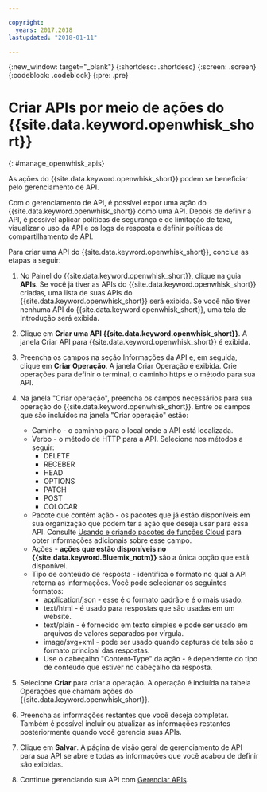 ```yaml
---

copyright:
  years: 2017,2018
lastupdated: "2018-01-11"

---
```



{:new_window: target="_blank"}
{:shortdesc: .shortdesc}
{:screen: .screen}
{:codeblock: .codeblock}
{:pre: .pre}

# Criar APIs por meio de ações do {{site.data.keyword.openwhisk_short}}
{: #manage_openwhisk_apis}

As ações do {{site.data.keyword.openwhisk_short}} podem se beneficiar pelo gerenciamento de API.

Com o gerenciamento de API, é possível expor uma ação do {{site.data.keyword.openwhisk_short}} como uma API. Depois de definir a API, é possível aplicar políticas de segurança e de limitação de taxa, visualizar o uso da API e os logs de resposta e definir políticas de compartilhamento de API.  

Para criar uma API do {{site.data.keyword.openwhisk_short}}, conclua as etapas a seguir:

1. No Painel do {{site.data.keyword.openwhisk_short}}, clique na guia **APIs**. Se você já tiver as APIs do {{site.data.keyword.openwhisk_short}} criadas, uma lista de suas APIs do {{site.data.keyword.openwhisk_short}} será exibida. Se você não tiver nenhuma API do {{site.data.keyword.openwhisk_short}}, uma tela de Introdução será exibida. 
2. Clique em **Criar uma API {{site.data.keyword.openwhisk_short}}**. A janela Criar API para {{site.data.keyword.openwhisk_short}} é exibida. 
3. Preencha os campos na seção Informações da API e, em seguida, clique em **Criar Operação**. A janela Criar Operação é exibida. Crie operações para definir o terminal, o caminho https e o método para sua API.
4. Na janela "Criar operação", preencha os campos necessários para sua operação do {{site.data.keyword.openwhisk_short}}. Entre os campos que são incluídos na janela "Criar operação" estão:

    * Caminho - o caminho para o local onde a API está localizada. 
    * Verbo - o método de HTTP para a API. Selecione nos métodos a seguir:
	    * DELETE
		* RECEBER
		* HEAD
		* OPTIONS
		* PATCH
		* POST
		* COLOCAR
	* Pacote que contém ação - os pacotes que já estão disponíveis em sua organização que podem ter a ação que deseja usar para essa API. Consulte [Usando e criando pacotes de funções Cloud](../openwhisk/openwhisk_packages.html) para obter informações adicionais sobre esse campo.
	* Ações - **ações que estão disponíveis no {{site.data.keyword.Bluemix_notm}}** são a única opção que está disponível.
	* Tipo de conteúdo de resposta - identifica o formato no qual a API retorna as informações. Você pode selecionar os seguintes formatos:
	    * application/json - esse é o formato padrão e é o mais usado.
		* text/html - é usado para respostas que são usadas em um website.
		* text/plain - é fornecido em texto simples e pode ser usado em arquivos de valores separados por vírgula.
		* image/svg+xml - pode ser usado quando capturas de tela são o formato principal das respostas.
		* Use o cabeçalho "Content-Type" da ação - é dependente do tipo de conteúdo que estiver no cabeçalho da resposta. 
	
5. Selecione **Criar** para criar a operação. A operação é incluída na tabela Operações que chamam ações do {{site.data.keyword.openwhisk_short}}.
5. Preencha as informações restantes que você deseja completar. Também é possível incluir ou atualizar as informações restantes posteriormente quando você gerencia suas APIs.
6. Clique em **Salvar**. A página de visão geral de gerenciamento de API para sua API se abre e todas as informações que você acabou de definir são exibidas.
7. Continue gerenciando sua API com [Gerenciar APIs](manage_apis.html).
